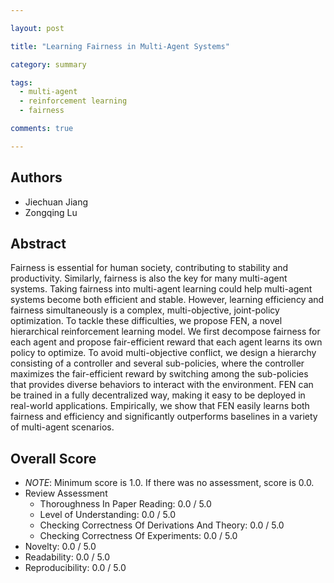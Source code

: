```yaml
---

layout: post

title: "Learning Fairness in Multi-Agent Systems"

category: summary

tags:
  - multi-agent
  - reinforcement learning
  - fairness

comments: true

---
```


## Authors
- Jiechuan Jiang
- Zongqing Lu

## Abstract
Fairness is essential for human society, contributing to stability and productivity. Similarly, fairness is also the key for many multi-agent systems. Taking fairness into multi-agent learning could help multi-agent systems become both efficient and stable. However, learning efficiency and fairness simultaneously is a complex, multi-objective, joint-policy optimization. To tackle these difficulties, we propose FEN, a novel hierarchical reinforcement learning model. We first decompose fairness for each agent and propose fair-efficient reward that each agent learns its own policy to optimize. To avoid multi-objective conflict, we design a hierarchy consisting of a controller and several sub-policies, where the controller maximizes the fair-efficient reward by switching among the sub-policies that provides diverse behaviors to interact with the environment. FEN can be trained in a fully decentralized way, making it easy to be deployed in real-world applications. Empirically, we show that FEN easily learns both fairness and efficiency and significantly outperforms baselines in a variety of multi-agent scenarios.

## Overall Score
- *NOTE*: Minimum score is 1.0. If there was no assessment, score is 0.0.
- Review Assessment
  - Thoroughness In Paper Reading: 0.0 / 5.0
  - Level of Understanding: 0.0 / 5.0
  - Checking Correctness Of Derivations And Theory: 0.0 / 5.0
  - Checking Correctness Of Experiments: 0.0 / 5.0
- Novelty: 0.0 / 5.0
- Readability: 0.0 / 5.0
- Reproducibility: 0.0 / 5.0
